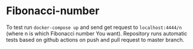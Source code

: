 # Fibonacci-number

To test run `docker-compose up` and send get request to `localhost:4444/n` (where n is which Fibonacci number You want).
Repository runs automatic tests based on github actions on push and pull request to master branch.